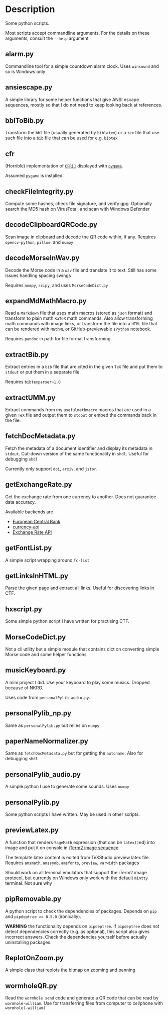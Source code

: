 # Description

Some python scripts.

Most scripts accept commandline arguments. For the details on these arguments, consult the `--help` argument

## alarm.py

Commandline tool for a simple countdown alarm clock. Uses `winsound` and so is Windows only

## ansiescape.py

A simple library for some helper functions that give ANSI escape sequences, mostly so that I do not need to keep looking back at references.

## bblToBib.py

Transform the `bbl` file (usually generated by `biblatex`) or a `tex` file that use such file into a `bib` file that can be used for e.g. `bibtex`

## cfr

(Horrible) implementation of [`CFR[]`](https://github.com/susam/cfr) displayed with [`pygame`](https://www.pygame.org/).

Assumed `pygame` is installed.

## checkFileIntegrity.py

Compute some hashes, check file signature, and verify gpg. Optionally search the MD5 hash on VirusTotal, and scan with Windows Defender

## decodeClipboardQRCode.py

Scan image in clipboard and decode the QR code within, if any. Requires `opencv-python`, `pillow`, and `numpy`

## decodeMorseInWav.py

Decode the Morse code in a `wav` file and translate it to text. Still has some issues handling spacing swings

Requires `numpy`, `scipy`, and uses `MorseCodeDict.py`

## expandMdMathMacro.py

Read a `Markdown` file that uses math macros (stored as `json` format) and transform to plain math `KaTeX` math commands. Also allow transforming math commands with image links, or transform the file into a `HTML` file that can be rendered with `MathML` or GitHub-previewable `IPython` notebook.

Requires `pandoc` in path for file format transforming.

## extractBib.py

Extract entries in a `bib` file that are cited in the given `TeX` file and put them to `stdout` or put them in a separate file.

Requires `bibtexparser~1.0`

## extractUMM.py

Extract commands from my `usefulmathmacro` macros that are used in a given `TeX` file and output them to `stdout` or embed the commands back in the file.

## fetchDocMetadata.py

Fetch the metadata of a document identifier and display its metadata in `stdout`. Cut-down version of the same functionality in `shdl`. Useful for debugging `shdl`

Currently only support `doi`, `arxiv`, and `jstor`.

## getExchangeRate.py

Get the exchange rate from one currency to another. Does not guarantee data accuracy.

Available backends are 
* [European Central Bank](https://sdw-wsrest.ecb.europa.eu/help/)
* [currency-api](https://github.com/fawazahmed0/currency-api)
* [Exchange Rate API](https://www.exchangerate-api.com)

## getFontList.py

A simple script wrapping around `fc-list`

## getLinksInHTML.py

Parse the given page and extract all links. Useful for discovering links in CTF.

## hxscript.py

Some simple python script I have written for practising CTF.

## MorseCodeDict.py

Not a cli utility but a simple module that contains dict on converting simple Morse code and some helper functions

## musicKeyboard.py

A mini project I did. Use your keyboard to play some musics. Dropped because of NKRO.

Uses code from `personalPylib_audio.py`. 

## personalPylib_np.py

Same as `personalPylib.py` but relies on `numpy`

## paperNameNormalizer.py

Same as `fetchDocMetadata.py` but for getting the `autoname`. Also for debugging `shdl`

## personalPylib_audio.py

A simple python I use to generate some sounds. Uses `numpy`

## personalPylib.py

Some python scripts I have written. May be used in other scripts.

## previewLatex.py

A function that renders `SageMath` expression (that can be `latex()`ed) into image and put it on console in [iTerm2 image sequence](https://iterm2.com/documentation-images.html)

The template latex content is edited from TeXStudio preview latex file. Requires `amsmath`, `amssymb`, `amsfonts`, `preview`, `varwidth` packages

Should work on all terminal emulators that support the iTerm2 image protocol, but currently on Windows only work with the default `mintty` terminal. Not sure why

## pipRemovable.py

A python script to check the dependencies of packages. Depends on `pip` and `pipdeptree >= 0.5.0` (ironically). 

**WARNING** the functionality depends on `pipdeptree`. If `pipdeptree` does not detect dependencies correctly (e.g. as optional), this script also gives incorrect answers. Check the dependencies yourself before actually uninstalling packages.

## ReplotOnZoom.py

A simple class that replots the bitmap on zooming and panning

## wormholeQR.py

Read the `wormhole send` code and generate a QR code that can be read by `wormhole-william`. Use for transferring files from computer to cellphone with `wormhole(-william)`


